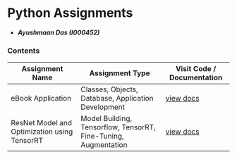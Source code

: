 # Python Assignments

- **_Ayushmaan Das (I000452)_**

### Contents

| Assignment Name                              | Assignment Type                                                 | Visit Code / Documentation                    |
| -------------------------------------------- | --------------------------------------------------------------- | --------------------------------------------- |
| eBook Application                            | Classes, Objects, Database, Application Development             | [view docs](eBookApplication/README.md)       |
| ResNet Model and Optimization using TensorRT | Model Building, Tensorflow, TensorRT, Fine-Tuning, Augmentation | [view docs](Deep_Learning_TensorRT/README.md) |
